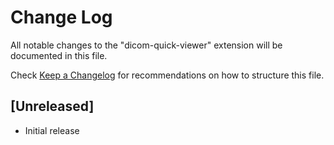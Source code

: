 # Change Log

All notable changes to the "dicom-quick-viewer" extension will be documented in this file.

Check [Keep a Changelog](http://keepachangelog.com/) for recommendations on how to structure this file.

## [Unreleased]

- Initial release